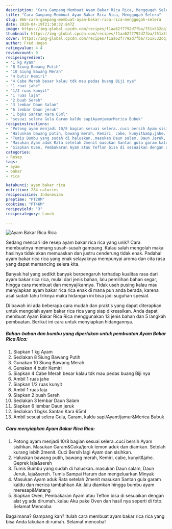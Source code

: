 ```yaml
---
description: "Cara Gampang Membuat Ayam Bakar Rica Rica, Menggugah Selera"
title: "Cara Gampang Membuat Ayam Bakar Rica Rica, Menggugah Selera"
slug: 866-cara-gampang-membuat-ayam-bakar-rica-rica-menggugah-selera
date: 2020-04-19T21:50:32.847Z
image: https://img-global.cpcdn.com/recipes/f1aa62f7792d7fba/751x532cq70/ayam-bakar-rica-rica-foto-resep-utama.jpg
thumbnail: https://img-global.cpcdn.com/recipes/f1aa62f7792d7fba/751x532cq70/ayam-bakar-rica-rica-foto-resep-utama.jpg
cover: https://img-global.cpcdn.com/recipes/f1aa62f7792d7fba/751x532cq70/ayam-bakar-rica-rica-foto-resep-utama.jpg
author: Fred Hogan
ratingvalue: 4.4
reviewcount: 9
recipeingredient:
- "1 kg Ayam"
- "8 Siung Bawang Putih"
- "10 Siung Bawang Merah"
- "4 butir Kemiri"
- "4 Cabe Merah besar kalau tdk mau pedas buang Biji nya"
- "1 ruas jahe"
- "1/2 ruas kunyit"
- "1 ruas laja"
- "2 buah Sereh"
- "3 lembar Daun Salam"
- "6 lembar Daun jeruk"
- "1 bgks Santan Kara 65ml"
- "sesuai selera Gula Garam kaldu sapiAyamjamurMerica Bubuk"
recipeinstructions:
- "Potong ayam menjadi 10/8 bagian sesuai selera..cuci bersih Ayam sisihkan. Masukan Garam&amp;Cuka/jeruk lemon aduk dan diamkan. Setelah kurang lebih 2menit. Cuci Bersih lagi Ayam dan sisihkan."
- "Haluskan bawang putih, bawang merah, Kemiri, cabe, kunyit&amp;jahe. Geprek laja&amp;sereh"
- "Tumis Bumbu yang sudah di haluskan..masukan Daun salam, Daun Jeruk, laja&amp;sereh. Tumis Sampai Harum dan mengeluarkan Minyak"
- "Masukan Ayam aduk Rata setelah 2menit masukan Santan gula garam kaldu dan merica tambahkan Air..lalu diamkan hingga bumbu ayam meresap&amp;Matang"
- "Siapkan Oven, Pembakaran Ayam atau Teflon bisa di sesuaikan dengan alat yg ada dirumah..kalau Aku pake Oven dan hasil nya seperti di foto. Selamat Mencoba"
categories:
- Resep
tags:
- ayam
- bakar
- rica

katakunci: ayam bakar rica 
nutrition: 284 calories
recipecuisine: Indonesian
preptime: "PT20M"
cooktime: "PT46M"
recipeyield: "3"
recipecategory: Lunch

---
```



![Ayam Bakar Rica Rica](https://img-global.cpcdn.com/recipes/f1aa62f7792d7fba/751x532cq70/ayam-bakar-rica-rica-foto-resep-utama.jpg)

Sedang mencari ide resep ayam bakar rica rica yang unik? Cara membuatnya memang susah-susah gampang. Kalau salah mengolah maka hasilnya tidak akan memuaskan dan justru cenderung tidak enak. Padahal ayam bakar rica rica yang enak selayaknya mempunyai aroma dan cita rasa yang dapat memancing selera kita.

Banyak hal yang sedikit banyak berpengaruh terhadap kualitas rasa dari ayam bakar rica rica, mulai dari jenis bahan, lalu pemilihan bahan segar, hingga cara membuat dan menyajikannya. Tidak usah pusing kalau mau menyiapkan ayam bakar rica rica enak di mana pun anda berada, karena asal sudah tahu triknya maka hidangan ini bisa jadi suguhan spesial.




Di bawah ini ada beberapa cara mudah dan praktis yang dapat diterapkan untuk mengolah ayam bakar rica rica yang siap dikreasikan. Anda dapat membuat Ayam Bakar Rica Rica menggunakan 13 jenis bahan dan 5 langkah pembuatan. Berikut ini cara untuk menyiapkan hidangannya.

<!--inarticleads1-->

##### Bahan-bahan dan bumbu yang diperlukan untuk pembuatan Ayam Bakar Rica Rica:

1. Siapkan 1 kg Ayam
1. Sediakan 8 Siung Bawang Putih
1. Gunakan 10 Siung Bawang Merah
1. Gunakan 4 butir Kemiri
1. Siapkan 4 Cabe Merah besar kalau tdk mau pedas buang Biji nya
1. Ambil 1 ruas jahe
1. Siapkan 1/2 ruas kunyit
1. Ambil 1 ruas laja
1. Siapkan 2 buah Sereh
1. Sediakan 3 lembar Daun Salam
1. Siapkan 6 lembar Daun jeruk
1. Sediakan 1 bgks Santan Kara 65ml
1. Ambil sesuai selera Gula, Garam, kaldu sapi/Ayam/jamur&amp;Merica Bubuk




<!--inarticleads2-->

##### Cara menyiapkan Ayam Bakar Rica Rica:

1. Potong ayam menjadi 10/8 bagian sesuai selera..cuci bersih Ayam sisihkan. Masukan Garam&amp;Cuka/jeruk lemon aduk dan diamkan. Setelah kurang lebih 2menit. Cuci Bersih lagi Ayam dan sisihkan.
1. Haluskan bawang putih, bawang merah, Kemiri, cabe, kunyit&amp;jahe. Geprek laja&amp;sereh
1. Tumis Bumbu yang sudah di haluskan..masukan Daun salam, Daun Jeruk, laja&amp;sereh. Tumis Sampai Harum dan mengeluarkan Minyak
1. Masukan Ayam aduk Rata setelah 2menit masukan Santan gula garam kaldu dan merica tambahkan Air..lalu diamkan hingga bumbu ayam meresap&amp;Matang
1. Siapkan Oven, Pembakaran Ayam atau Teflon bisa di sesuaikan dengan alat yg ada dirumah..kalau Aku pake Oven dan hasil nya seperti di foto. Selamat Mencoba




Bagaimana? Gampang kan? Itulah cara membuat ayam bakar rica rica yang bisa Anda lakukan di rumah. Selamat mencoba!

